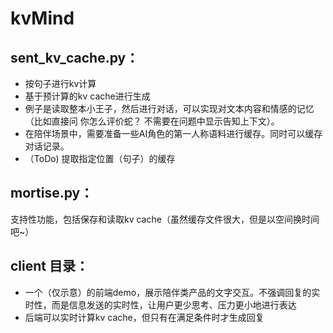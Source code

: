 # kvMind


## **sent_kv_cache.py**：
- 按句子进行kv计算
- 基于预计算的kv cache进行生成
- 例子是读取整本小王子，然后进行对话，可以实现对文本内容和情感的记忆（比如直接问 你怎么评价蛇？ 不需要在问题中显示告知上下文）。
- 在陪伴场景中，需要准备一些AI角色的第一人称语料进行缓存。同时可以缓存对话记录。
- （ToDo) 提取指定位置（句子）的缓存
## **mortise.py**：
支持性功能，包括保存和读取kv cache（虽然缓存文件很大，但是以空间换时间吧~）
## **client 目录**：
- 一个（仅示意）的前端demo，展示陪伴类产品的文字交互。不强调回复的实时性，而是信息发送的实时性，让用户更少思考、压力更小地进行表达
- 后端可以实时计算kv cache，但只有在满足条件时才生成回复
